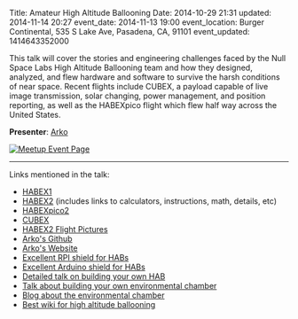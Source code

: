 Title: Amateur High Altitude Ballooning
Date: 2014-10-29 21:31
updated: 2014-11-14 20:27
event_date: 2014-11-13 19:00
event_location: Burger Continental, 535 S Lake Ave, Pasadena, CA, 91101
event_updated: 1414643352000

This talk will cover the stories and engineering challenges faced by the Null
Space Labs High Altitude Ballooning team and how they designed, analyzed, and
flew hardware and software to survive the harsh conditions of near space.
Recent flights include CUBEX, a payload capable of live image transmission,
solar changing, power management, and position reporting, as well as the
HABEXpico flight which flew half way across the United States.

**Presenter**: [Arko](http://arkorobotics.com/)

[ ![Meetup Event Page]({filename}/images/meetup_logo_45.png) ](http://www.meetup.com/SGVTech/events/215497372/)

----

Links mentioned in the talk:

* [HABEX1](http://habexproject.org/)
* [HABEX2](http://wiki.032.la/habex2) (includes links to calculators, instructions, math, details, etc)
* [HABEXpico2](https://www.flickr.com/photos/arkorobotics/sets/72157637213955175/)
* [CUBEX](http://hackaday.io/project/270-cubex)
* [HABEX2 Flight Pictures](https://www.flickr.com/photos/arkorobotics/sets/72157633237341531/)
* [Arko's Github](https://github.com/arkorobotics/)
* [Arko's Website](http://arkorobotics.com/)
* [Excellent RPI shield for HABs](http://pi-in-the-sky.com/)
* [Excellent Arduino shield for HABs](http://www.habduino.org/)
* [Detailed talk on building your own HAB](https://www.youtube.com/watch?feature=player_embedded&v=4-v-B03a1Jk)
* [Talk about building your own environmental chamber](http://arkorobotics.com/blog/?p=113)
* [Blog about the environmental chamber](http://arkorobotics.com/blog/?p=113)
* [Best wiki for high altitude ballooning](http://wiki.ukhas.org.uk/)
